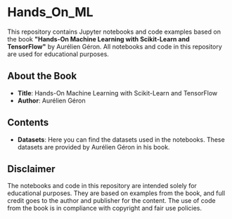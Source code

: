 # Hands_On_ML

This repository contains Jupyter notebooks and code examples based on the book **"Hands-On Machine Learning with Scikit-Learn and TensorFlow"** by Aurélien Géron. All notebooks and code in this repository are used for educational purposes.

## About the Book

- **Title**: Hands-On Machine Learning with Scikit-Learn and TensorFlow
- **Author**: Aurélien Géron

## Contents

- **Datasets**: Here you can find the datasets used in the notebooks. These datasets are provided by Aurélien Géron in his book.

## Disclaimer

The notebooks and code in this repository are intended solely for educational purposes. They are based on examples from the book, and full credit goes to the author and publisher for the content. The use of code from the book is in compliance with copyright and fair use policies.
